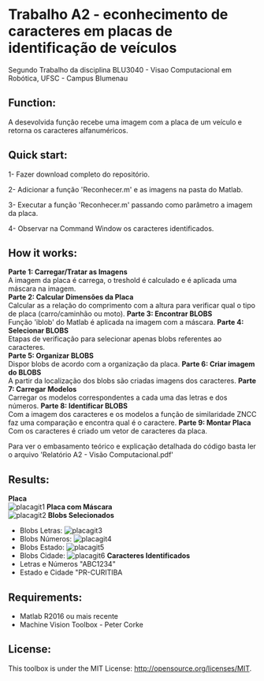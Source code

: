 # Trabalho A2 - econhecimento de caracteres em placas de identificação de veículos

Segundo Trabalho da disciplina BLU3040 - Visao Computacional em Robótica, UFSC - Campus Blumenau

## Function:
A desevolvida função recebe uma imagem com a placa de um veículo e retorna os caracteres alfanuméricos.

## Quick start:
<p>1- Fazer download completo do repositório.<p>
<p>2- Adicionar a função 'Reconhecer.m' e as imagens na pasta do Matlab.<p>
<p>3- Executar a função 'Reconhecer.m' passando como parâmetro a imagem da placa.<p>
<p>4- Observar na Command Window os caracteres identificados.<p>

## How it works:
**Parte 1: Carregar/Tratar as Imagens**  
A imagem da placa é carrega, o treshold é calculado e é aplicada uma máscara na imagem.  
**Parte 2: Calcular Dimensões da Placa**  
Calcular as a relação do comprimento com a altura para verificar qual o tipo de placa (carro/caminhão ou moto).
**Parte 3: Encontrar BLOBS**  
Função 'iblob' do Matlab é aplicada na imagem com a máscara.
**Parte 4: Selecionar BLOBS**  
Etapas de verificação para selecionar apenas blobs referentes ao caracteres.  
**Parte 5: Organizar BLOBS**  
 Dispor blobs de acordo com a organização da placa.
**Parte 6: Criar imagem do BLOBS**  
 A partir da localização dos blobs são criadas imagens dos caracteres.
**Parte 7: Carregar Modelos**  
 Carregar os modelos correspondentes a cada uma das letras e dos números.
**Parte 8: Identificar BLOBS**  
 Com a imagem dos caracteres e os modelos a função de similaridade ZNCC faz uma comparação e encontra qual é o caractere.
**Parte 9: Montar Placa**  
 Com os caracteres é criado um vetor de caracteres da placa.
 
Para ver o embasamento teórico e explicação detalhada do código basta ler o arquivo 'Relatório A2 - Visão Computacional.pdf'



## Results:
**Placa**  
![placagit1](https://user-images.githubusercontent.com/35512686/40154965-a1e3be34-5967-11e8-8e91-1cbf69175b18.png)
 **Placa com Máscara**  
![placagit2](https://user-images.githubusercontent.com/35512686/40154966-a20e5324-5967-11e8-9d52-14dfa4f0ed1c.png)
 **Blobs Selecionados**  
 - Blobs Letras:
![placagit3](https://user-images.githubusercontent.com/35512686/40154968-a2390826-5967-11e8-987e-3676b8f1e2a4.png)
 - Blobs Números:
![placagit4](https://user-images.githubusercontent.com/35512686/40154969-a2657122-5967-11e8-9d27-fd07f9cd9644.png)
 - Blobs Estado:
![placagit5](https://user-images.githubusercontent.com/35512686/40155083-237f0476-5968-11e8-9cac-97faa0e40040.png)
 - Blobs Cidade:
![placagit6](https://user-images.githubusercontent.com/35512686/40155084-23a9b392-5968-11e8-8f5b-f7a2d7a1a93f.png)
**Caracteres Identificados**  
 - Letras e Números
 "ABC1234"
  - Estado e Cidade
 "PR-CURITIBA
## Requirements:
- Matlab R2016 ou mais recente
- Machine Vision Toolbox - Peter Corke
## License:
This toolbox is under the MIT License: http://opensource.org/licenses/MIT.
